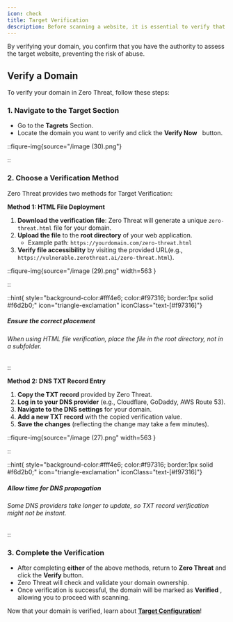 ```yaml
---
icon: check
title: Target Verification
description: Before scanning a website, it is essential to verify that you have the necessary permissions to do so. <strong>Target Verification</strong> in Zero Threat ensures that only authorized users can initiate security scans on a given target. This step helps prevent unauthorized testing protects website owners, and ensures compliance with security and ethical guidelines.
---
```


By verifying your domain, you confirm that you have the authority to assess the target website, preventing the risk of abuse. &#x20;

## Verify a Domain

To verify your domain in Zero Threat, follow these steps:

### 1. Navigate to the Target Section

- Go to the **Tagrets** <img src="/image (44).png" alt="" style="display:inline">Section.&#x20;
- Locate the domain you want to verify and click the **Verify Now** <img src="/image (45).png" alt="" data-size="original" style="display:inline; margin:0px 2px; padding:0px; margin-top:5px;"> button.

::fiqure-img{source="/image (30).png"}

<!-- <img src="/image (30).png" alt=""> -->

::

### 2. Choose a Verification Method

Zero Threat provides two methods for Target Verification:

**Method 1: HTML File Deployment**

1. **Download the verification file**: Zero Threat will generate a unique `zero-threat.html` file for your domain.
2. **Upload the file** to the **root directory** of your web application.
   - Example path: `https://yourdomain.com/zero-threat.html`
3. **Verify file accessibility** by visiting the provided URL(e.g., `https://vulnerable.zerothreat.ai/zero-threat.html`).

::fiqure-img{source="/image (29).png" width=563 }

<!-- <img src="/image (29).png" alt="" width="563"> -->

::

::hint{ style="background-color:#fff4e6; color:#f97316; border:1px solid #f6d2b0;" icon="triangle-exclamation" iconClass="text-[#f97316]"}

##### **Ensure the correct placement**

###### When using HTML file verification, place the file in the root directory, not in a subfolder.

::

**Method 2: DNS TXT Record Entry**

1. **Copy the TXT record** provided by Zero Threat.
2. **Log in to your DNS provider** (e.g., Cloudflare, GoDaddy, AWS Route 53).
3. **Navigate to the DNS settings** for your domain.
4. **Add a new TXT record** with the copied verification value.
5. **Save the changes** (reflecting the change may take a few minutes).

::fiqure-img{source="/image (27).png" width=563 }

<!-- <img src="/image (27).png" alt="" width="563"> -->

::

::hint{ style="background-color:#fff4e6; color:#f97316; border:1px solid #f6d2b0;" icon="triangle-exclamation" iconClass="text-[#f97316]"}

##### **Allow time for DNS propagation**

###### Some DNS providers take longer to update, so TXT record verification might not be instant.

::

### 3. Complete the Verification

- After completing **either** of the above methods, return to **Zero Threat** and click the **Verify** button.
- Zero Threat will check and validate your domain ownership.
- Once verification is successful, the domain will be marked as **Verified** <img src="/image (32).png" alt="" style="display:inline">, allowing you to proceed with scanning.

Now that your domain is verified, learn about [**Target Configuration**](target-configuration.md 'mention')!&#x20;
